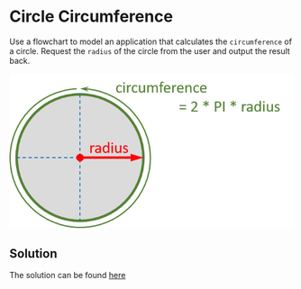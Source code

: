 # Circle Circumference

Use a flowchart to model an application that calculates the `circumference` of a circle. Request the `radius` of the circle from the user and output the result back.

![Circle Properties](./img/circle.png)

## Solution

The solution can be found [here](./solution.md)
